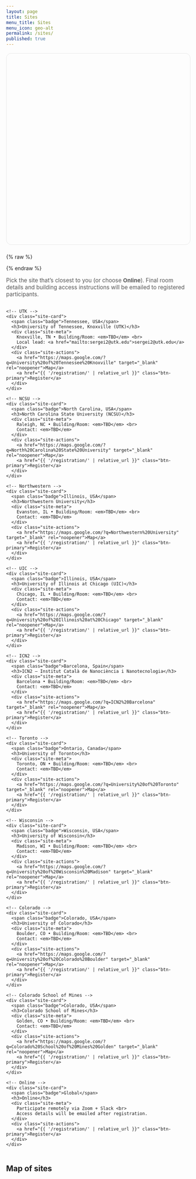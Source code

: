 ```yaml
---
layout: page
title: Sites
menu_title: Sites
menu_icon: geo-alt
permalink: /sites/
published: true
---
```

<style>
  #worldmap { height: 520px; border-radius: 14px; border:1px solid #e6e6e6; margin: 1rem 0 1.5rem; }
  .leaflet-popup-content { margin: 8px 10px; }
  .leaflet-popup-content h4 { margin: 0 0 .25rem; font-size: 1rem; }
  .leaflet-popup-content p { margin: 0; font-size: .92rem; color:#444; }
</style>

<div id="worldmap"></div>

<!-- Leaflet (no key needed) -->
<link
  rel="stylesheet"
  href="https://unpkg.com/leaflet@1.9.4/dist/leaflet.css"
  integrity="sha256-p4NxAoJBhIIN+hmNHrzRCf9tD/miZyoHS5obTRR9BMY="
  crossorigin=""
/>
<script
  src="https://unpkg.com/leaflet@1.9.4/dist/leaflet.js"
  integrity="sha256-20nQCchB9co0qIjJZRGuk2/Z9VM+kNiyxNV1lvTlZBo="
  crossorigin=""
></script>

{% raw %}
<script>
  // Custom UTK orange marker (#FF8200)
  const utkIcon = new L.Icon({
    iconUrl: "https://raw.githubusercontent.com/pointhi/leaflet-color-markers/master/img/marker-icon-orange.png",
    shadowUrl: "https://unpkg.com/leaflet@1.9.4/dist/images/marker-shadow.png",
    iconSize: [25, 41],
    iconAnchor: [12, 41],
    popupAnchor: [1, -34],
    shadowSize: [41, 41]
  });

  // --- Sites with coordinates ---
  const sites = [
    {
      name: "University of Tennessee, Knoxville (UTK)",
      city: "Knoxville, TN, USA",
      lat: 35.954, lon: -83.929,
      icon: utkIcon
    },
    {
      name: "North Carolina State University (NCSU)",
      city: "Raleigh, NC, USA",
      lat: 35.7847, lon: -78.6821
    },
    {
      name: "Northwestern University",
      city: "Evanston, IL, USA",
      lat: 42.05598, lon: -87.67517
    },
    {
      name: "University of Illinois at Chicago (UIC)",
      city: "Chicago, IL, USA",
      lat: 41.8708, lon: -87.6505
    },
    {
      name: "ICN2 — Institut Català de Nanociència i Nanotecnologia",
      city: "Barcelona (Bellaterra), Spain",
      lat: 41.501, lon: 2.105
    },
    {
      name: "University of Toronto",
      city: "Toronto, ON, Canada",
      lat: 43.6629, lon: -79.3957
    },
    {
      name: "University of Wisconsin",
      city: "Madison, WI, USA",
      lat: 43.0766, lon: -89.4125
    },
    {
      name: "University of Colorado Boulder",
      city: "Boulder, CO, USA",
      lat: 40.0076, lon: -105.2659
    },
    {
      name: "Colorado School of Mines",
      city: "Golden, CO, USA",
      lat: 39.7510, lon: -105.2226
    }
    // Online = global, no pin
  ];

  // --- Build map ---
  const map = L.map('worldmap', { scrollWheelZoom: false });
  const osm = L.tileLayer(
    'https://{s}.tile.openstreetmap.org/{z}/{x}/{y}.png',
    { attribution: '&copy; OpenStreetMap contributors' }
  ).addTo(map);

  // Add markers
  const markers = [];
  sites.forEach(s => {
    const opts = s.icon ? { icon: s.icon } : {};
    const m = L.marker([s.lat, s.lon], opts).addTo(map);
    m.bindPopup(`
      <h4>${s.name}</h4>
      <p>${s.city}</p>
    `);
    markers.push(m);
  });

  // Fit to bounds
  if (markers.length) {
    const group = L.featureGroup(markers);
    map.fitBounds(group.getBounds().pad(0.2));
  } else {
    map.setView([20, 0], 2);
  }

  // Resize fix for mobile/tab switches
  window.addEventListener('resize', () => map.invalidateSize());
</script>
{% endraw %}



<p class="hint">Pick the site that’s closest to you (or choose <strong>Online</strong>). Final room details and building access instructions will be emailed to registered participants.</p>

<style>
/* Sites page styles (scoped) */
.sites-wrap, .sites-wrap * { box-sizing: border-box; }
.sites-grid{
  display:grid; gap:1rem;
  grid-template-columns: repeat(auto-fit, minmax(260px, 1fr));
  margin: 1rem 0 2rem;
}
.site-card{
  background:#fff; border:1px solid #e6e6e6; border-radius:14px;
  padding:1rem 1rem 1.1rem; box-shadow:0 6px 18px rgba(0,0,0,.05);
}
.site-card h3{ margin:.2rem 0 .4rem; font-size:1.1rem; }
.site-meta{ color:#555; font-size:.95rem; margin:.3rem 0 .6rem; }
.site-actions a{
  display:inline-block; padding:.5rem .75rem; border-radius:10px; margin-right:.4rem; margin-top:.3rem;
  text-decoration:none; font-weight:600; border:1px solid #d6d6d6; background:#fafafa;
}
.site-actions a:hover{ border-color:#3a7bd5; box-shadow:0 4px 12px rgba(58,123,213,.18); }
.badge{ display:inline-block; font-size:.78rem; padding:.18rem .5rem; border-radius:999px; background:#eef2ff; color:#334155; border:1px solid #c7d2fe; }
.btn-primary{
  display:inline-block; padding:.6rem 1rem; border-radius:10px;
  border:1px solid #2e6bd6; background:#3a7bd5; color:#fff; font-weight:700;
  text-decoration:none;
}
.hint{ font-size:.95rem; color:#555; }
</style>

<div class="sites-wrap">
  <div class="sites-grid">

    <!-- UTK -->
    <div class="site-card">
      <span class="badge">Tennessee, USA</span>
      <h3>University of Tennessee, Knoxville (UTK)</h3>
      <div class="site-meta">
        Knoxville, TN • Building/Room: <em>TBD</em> <br>
        Local lead: <a href="mailto:sergei2@utk.edu">sergei2@utk.edu</a>
      </div>
      <div class="site-actions">
        <a href="https://maps.google.com/?q=University%20of%20Tennessee%20Knoxville" target="_blank" rel="noopener">Map</a>
        <a href="{{ '/registration/' | relative_url }}" class="btn-primary">Register</a>
      </div>
    </div>

    <!-- NCSU -->
    <div class="site-card">
      <span class="badge">North Carolina, USA</span>
      <h3>North Carolina State University (NCSU)</h3>
      <div class="site-meta">
        Raleigh, NC • Building/Room: <em>TBD</em> <br>
        Contact: <em>TBD</em>
      </div>
      <div class="site-actions">
        <a href="https://maps.google.com/?q=North%20Carolina%20State%20University" target="_blank" rel="noopener">Map</a>
        <a href="{{ '/registration/' | relative_url }}" class="btn-primary">Register</a>
      </div>
    </div>

    <!-- Northwestern -->
    <div class="site-card">
      <span class="badge">Illinois, USA</span>
      <h3>Northwestern University</h3>
      <div class="site-meta">
        Evanston, IL • Building/Room: <em>TBD</em> <br>
        Contact: <em>TBD</em>
      </div>
      <div class="site-actions">
        <a href="https://maps.google.com/?q=Northwestern%20University" target="_blank" rel="noopener">Map</a>
        <a href="{{ '/registration/' | relative_url }}" class="btn-primary">Register</a>
      </div>
    </div>

    <!-- UIC -->
    <div class="site-card">
      <span class="badge">Illinois, USA</span>
      <h3>University of Illinois at Chicago (UIC)</h3>
      <div class="site-meta">
        Chicago, IL • Building/Room: <em>TBD</em> <br>
        Contact: <em>TBD</em>
      </div>
      <div class="site-actions">
        <a href="https://maps.google.com/?q=University%20of%20Illinois%20at%20Chicago" target="_blank" rel="noopener">Map</a>
        <a href="{{ '/registration/' | relative_url }}" class="btn-primary">Register</a>
      </div>
    </div>

    <!-- ICN2 -->
    <div class="site-card">
      <span class="badge">Barcelona, Spain</span>
      <h3>ICN2 — Institut Català de Nanociència i Nanotecnologia</h3>
      <div class="site-meta">
        Barcelona • Building/Room: <em>TBD</em> <br>
        Contact: <em>TBD</em>
      </div>
      <div class="site-actions">
        <a href="https://maps.google.com/?q=ICN2%20Barcelona" target="_blank" rel="noopener">Map</a>
        <a href="{{ '/registration/' | relative_url }}" class="btn-primary">Register</a>
      </div>
    </div>

    <!-- Toronto -->
    <div class="site-card">
      <span class="badge">Ontario, Canada</span>
      <h3>University of Toronto</h3>
      <div class="site-meta">
        Toronto, ON • Building/Room: <em>TBD</em> <br>
        Contact: <em>TBD</em>
      </div>
      <div class="site-actions">
        <a href="https://maps.google.com/?q=University%20of%20Toronto" target="_blank" rel="noopener">Map</a>
        <a href="{{ '/registration/' | relative_url }}" class="btn-primary">Register</a>
      </div>
    </div>

    <!-- Wisconsin -->
    <div class="site-card">
      <span class="badge">Wisconsin, USA</span>
      <h3>University of Wisconsin</h3>
      <div class="site-meta">
        Madison, WI • Building/Room: <em>TBD</em> <br>
        Contact: <em>TBD</em>
      </div>
      <div class="site-actions">
        <a href="https://maps.google.com/?q=University%20of%20Wisconsin%20Madison" target="_blank" rel="noopener">Map</a>
        <a href="{{ '/registration/' | relative_url }}" class="btn-primary">Register</a>
      </div>
    </div>

    <!-- Colorado -->
    <div class="site-card">
      <span class="badge">Colorado, USA</span>
      <h3>University of Colorado</h3>
      <div class="site-meta">
        Boulder, CO • Building/Room: <em>TBD</em> <br>
        Contact: <em>TBD</em>
      </div>
      <div class="site-actions">
        <a href="https://maps.google.com/?q=University%20of%20Colorado%20Boulder" target="_blank" rel="noopener">Map</a>
        <a href="{{ '/registration/' | relative_url }}" class="btn-primary">Register</a>
      </div>
    </div>

    <!-- Colorado School of Mines -->
    <div class="site-card">
      <span class="badge">Colorado, USA</span>
      <h3>Colorado School of Mines</h3>
      <div class="site-meta">
        Golden, CO • Building/Room: <em>TBD</em> <br>
        Contact: <em>TBD</em>
      </div>
      <div class="site-actions">
        <a href="https://maps.google.com/?q=Colorado%20School%20of%20Mines%20Golden" target="_blank" rel="noopener">Map</a>
        <a href="{{ '/registration/' | relative_url }}" class="btn-primary">Register</a>
      </div>
    </div>

    <!-- Online -->
    <div class="site-card">
      <span class="badge">Global</span>
      <h3>Online</h3>
      <div class="site-meta">
        Participate remotely via Zoom + Slack <br>
        Access details will be emailed after registration.
      </div>
      <div class="site-actions">
        <a href="{{ '/registration/' | relative_url }}" class="btn-primary">Register</a>
      </div>
    </div>

  </div>
</div>


## Map of sites


